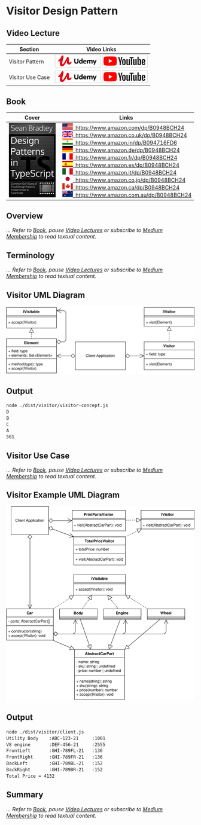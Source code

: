 # Visitor Design Pattern

## Video Lecture

| Section          | Video Links                                                                                                                                                                                                                                                                                                                          |
| ---------------- | ------------------------------------------------------------------------------------------------------------------------------------------------------------------------------------------------------------------------------------------------------------------------------------------------------------------------------------ |
| Visitor Pattern  | <a class="udemyVideoLink" href="https://www.udemy.com/course/design-patterns-typescript/learn/lecture/27133776/?referralCode=6384C079FB0A503DB9D9" target="_blank" title="Visitor"><img src="../img/udemy_btn_sm.gif" alt="Visitor"/></a>&nbsp;<a id="ytVideoLink" href="https://www.youtube.com/watch?v=bQDm8jks5NA&list=PLKWUX7aMnlELvv8bXquIgxXYyHH5SFlaP" target="_blank" title="Visitor Pattern"><img src="../img/yt_btn_sm.gif" alt="Visitor Pattern"/></a> |
| Visitor Use Case | <a class="udemyVideoLink" href="https://www.udemy.com/course/design-patterns-typescript/learn/lecture/27133780/?referralCode=6384C079FB0A503DB9D9" target="_blank" title="Visitor Use Case"><img src="../img/udemy_btn_sm.gif" alt="Visitor Use Case"/></a>&nbsp;<a id="ytVideoLink" href="https://www.youtube.com/watch?v=a0Rxe-dla_I&list=PLKWUX7aMnlELvv8bXquIgxXYyHH5SFlaP" target="_blank" title="Visitor Use Case"><img src="../img/yt_btn_sm.gif" alt="Visitor Use Case"/></a> |

## Book 

Cover | Links
-|-
![Design Patterns In TypeScript (ASIN : B0948BCH24)](../img/dp_typescript_125.jpg) | &nbsp;<a href="https://www.amazon.com/dp/B0948BCH24"><img src="../img/flag_us.gif">&nbsp; https://www.amazon.com/dp/B0948BCH24</a><br/>&nbsp;<a href="https://www.amazon.co.uk/dp/B0948BCH24"><img src="../img/flag_uk.gif">&nbsp; https://www.amazon.co.uk/dp/B0948BCH24</a><br/>&nbsp;<a href="https://www.amazon.in/dp/B094716FD6"><img src="../img/flag_in.gif">&nbsp; https://www.amazon.in/dp/B094716FD6</a><br/>&nbsp;<a href="https://www.amazon.de/dp/B0948BCH24"><img src="../img/flag_de.gif">&nbsp; https://www.amazon.de/dp/B0948BCH24</a><br/>&nbsp;<a href="https://www.amazon.fr/dp/B0948BCH24"><img src="../img/flag_fr.gif">&nbsp; https://www.amazon.fr/dp/B0948BCH24</a><br/>&nbsp;<a href="https://www.amazon.es/dp/B0948BCH24"><img src="../img/flag_es.gif">&nbsp; https://www.amazon.es/dp/B0948BCH24</a><br/>&nbsp;<a href="https://www.amazon.it/dp/B0948BCH24"><img src="../img/flag_it.gif">&nbsp; https://www.amazon.it/dp/B0948BCH24</a><br/>&nbsp;<a href="https://www.amazon.co.jp/dp/B0948BCH24"><img src="../img/flag_jp.gif">&nbsp; https://www.amazon.co.jp/dp/B0948BCH24</a><br/>&nbsp;<a href="https://www.amazon.ca/dp/B0948BCH24"><img src="../img/flag_ca.gif">&nbsp; https://www.amazon.ca/dp/B0948BCH24</a><br/>&nbsp;<a href="https://www.amazon.com.au/dp/B0948BCH24"><img src="../img/flag_au.gif">&nbsp; https://www.amazon.com.au/dp/B0948BCH24</a>

## Overview

_... Refer to [Book](https://www.amazon.com/dp/B0948BCH24), pause [Video Lectures](#videos) or subscribe to [Medium Membership](https://sean-bradley.medium.com/membership) to read textual content._

## Terminology

_... Refer to [Book](https://www.amazon.com/dp/B0948BCH24), pause [Video Lectures](#videos) or subscribe to [Medium Membership](https://sean-bradley.medium.com/membership) to read textual content._

## Visitor UML Diagram

![Visitor Pattern UML Diagram](../img/visitor_concept.svg)

## Output

```bash
node ./dist/visitor/visitor-concept.js
D
B
C
A
561
```

## Visitor Use Case

_... Refer to [Book](https://www.amazon.com/dp/B0948BCH24), pause [Video Lectures](#videos) or subscribe to [Medium Membership](https://sean-bradley.medium.com/membership) to read textual content._

## Visitor Example UML Diagram

![Visitor Pattern Use Case UML Diagram](../img/visitor_example.svg)

## Output

```bash
node ./dist/visitor/client.js
Utility Body    :ABC-123-21     :1001
V8 engine       :DEF-456-21     :2555
FrontLeft       :GHI-789FL-21   :136
FrontRight      :GHI-789FR-21   :136
BackLeft        :GHI-789BL-21   :152
BackRight       :GHI-789BR-21   :152
Total Price = 4132
```

## Summary

_... Refer to [Book](https://www.amazon.com/dp/B0948BCH24), pause [Video Lectures](#videos) or subscribe to [Medium Membership](https://sean-bradley.medium.com/membership) to read textual content._
